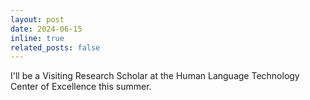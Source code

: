 ```yaml
---
layout: post
date: 2024-06-15
inline: true
related_posts: false
---
```


I'll be a Visiting Research Scholar at the Human Language Technology Center of Excellence this summer.
